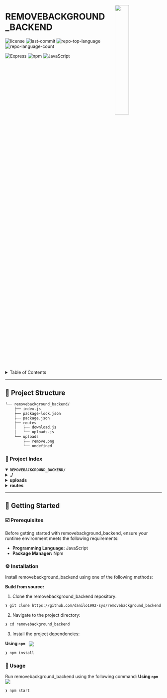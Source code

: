 <div align="left" style="position: relative;">
<img src="https://img.icons8.com/?size=512&id=55494&format=png" align="right" width="30%" style="margin: -20px 0 0 20px;">
<h1>REMOVEBACKGROUND_BACKEND</h1>

<p align="left">
	<img src="https://img.shields.io/github/license/danilo1992-sys/removebackground_backend?style=flat&logo=opensourceinitiative&logoColor=white&color=0080ff" alt="license">
	<img src="https://img.shields.io/github/last-commit/danilo1992-sys/removebackground_backend?style=flat&logo=git&logoColor=white&color=0080ff" alt="last-commit">
	<img src="https://img.shields.io/github/languages/top/danilo1992-sys/removebackground_backend?style=flat&color=0080ff" alt="repo-top-language">
	<img src="https://img.shields.io/github/languages/count/danilo1992-sys/removebackground_backend?style=flat&color=0080ff" alt="repo-language-count">
</p>
<p align="left">
	<img src="https://img.shields.io/badge/Express-000000.svg?style=flat&logo=Express&logoColor=white" alt="Express">
	<img src="https://img.shields.io/badge/npm-CB3837.svg?style=flat&logo=npm&logoColor=white" alt="npm">
	<img src="https://img.shields.io/badge/JavaScript-F7DF1E.svg?style=flat&logo=JavaScript&logoColor=black" alt="JavaScript">
</p>
</div>
<br clear="right">

<details><summary>Table of Contents</summary>

- [📍 Overview](#-overview)
- [👾 Features](#-features)
- [📁 Project Structure](#-project-structure)
  - [📂 Project Index](#-project-index)
- [🚀 Getting Started](#-getting-started)
  - [☑️ Prerequisites](#-prerequisites)
  - [⚙️ Installation](#-installation)
  - [🤖 Usage](#🤖-usage)
  - [🧪 Testing](#🧪-testing)
- [📌 Project Roadmap](#-project-roadmap)
- [🔰 Contributing](#-contributing)
- [🎗 License](#-license)
- [🙌 Acknowledgments](#-acknowledgments)

</details>
<hr>

## 📁 Project Structure

```sh
└── removebackground_backend/
    ├── index.js
    ├── package-lock.json
    ├── package.json
    ├── routes
    │   ├── download.js
    │   └── uploads.js
    └── uploads
        ├── remove.png
        └── undefined
```

### 📂 Project Index

<details open>
	<summary><b><code>REMOVEBACKGROUND_BACKEND/</code></b></summary>
	<details> <!-- __root__ Submodule -->
		<summary><b>./</b></summary>
		<blockquote>
			<table>
			<tr>
				<td><b><a href='https://github.com/danilo1992-sys/removebackground_backend/blob/master/package-lock.json'>package-lock.json</a></b></td>
				<td><code>❯ REPLACE-ME</code></td>
			</tr>
			<tr>
				<td><b><a href='https://github.com/danilo1992-sys/removebackground_backend/blob/master/index.js'>index.js</a></b></td>
				<td><code>❯ REPLACE-ME</code></td>
			</tr>
			<tr>
				<td><b><a href='https://github.com/danilo1992-sys/removebackground_backend/blob/master/package.json'>package.json</a></b></td>
				<td><code>❯ REPLACE-ME</code></td>
			</tr>
			</table>
		</blockquote>
	</details>
	<details> <!-- uploads Submodule -->
		<summary><b>uploads</b></summary>
		<blockquote>
			<table>
			<tr>
				<td><b><a href='https://github.com/danilo1992-sys/removebackground_backend/blob/master/uploads/undefined'>undefined</a></b></td>
				<td><code>❯ REPLACE-ME</code></td>
			</tr>
			</table>
		</blockquote>
	</details>
	<details> <!-- routes Submodule -->
		<summary><b>routes</b></summary>
		<blockquote>
			<table>
			<tr>
				<td><b><a href='https://github.com/danilo1992-sys/removebackground_backend/blob/master/routes/uploads.js'>uploads.js</a></b></td>
				<td><code>❯ REPLACE-ME</code></td>
			</tr>
			<tr>
				<td><b><a href='https://github.com/danilo1992-sys/removebackground_backend/blob/master/routes/download.js'>download.js</a></b></td>
				<td><code></code></td>
			</tr>
			</table>
		</blockquote>
	</details>
</details>

---

## 🚀 Getting Started

### ☑️ Prerequisites

Before getting started with removebackground_backend, ensure your runtime environment meets the following requirements:

- **Programming Language:** JavaScript
- **Package Manager:** Npm

### ⚙️ Installation

Install removebackground_backend using one of the following methods:

**Build from source:**

1. Clone the removebackground_backend repository:

```sh
❯ git clone https://github.com/danilo1992-sys/removebackground_backend
```

2. Navigate to the project directory:

```sh
❯ cd removebackground_backend
```

3. Install the project dependencies:

**Using `npm`** &nbsp; [<img align="center" src="https://img.shields.io/badge/npm-CB3837.svg?style={badge_style}&logo=npm&logoColor=white" />](https://www.npmjs.com/)

```sh
❯ npm install
```

### 🤖 Usage

Run removebackground_backend using the following command:
**Using `npm`** &nbsp; [<img align="center" src="https://img.shields.io/badge/npm-CB3837.svg?style={badge_style}&logo=npm&logoColor=white" />](https://www.npmjs.com/)

```sh
❯ npm start
```
